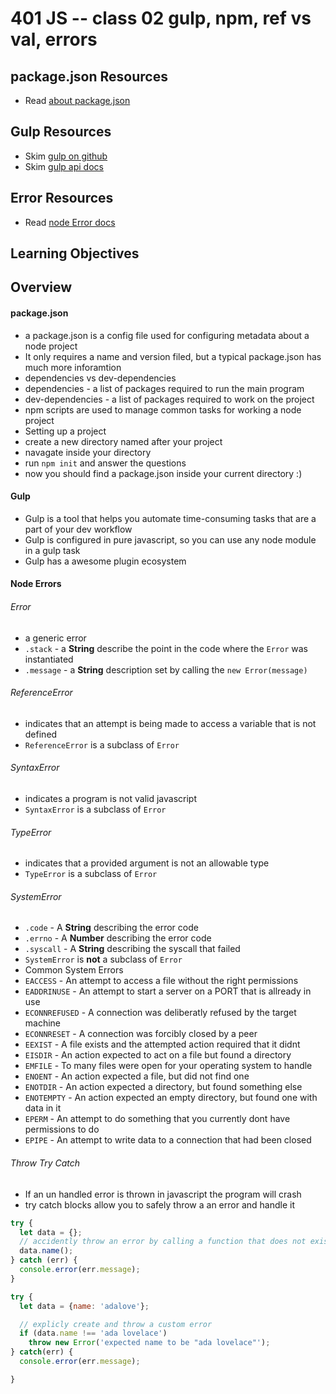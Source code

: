 401 JS -- class 02 gulp, npm, ref vs val, errors
===

## package.json Resources
* Read [about package.json]

## Gulp Resources
* Skim [gulp on github]
* Skim [gulp api docs]

## Error Resources
* Read [node Error docs]

## Learning Objectives
<!-- unordered list of learning objectives --> 

## Overview
#### package.json
* a package.json is a config file used for configuring metadata about a node project
* It only requires a name and version filed, but a typical package.json has much more inforamtion
* dependencies vs dev-dependencies
 * dependencies - a list of packages required to run the main program
 * dev-dependencies - a list of packages required to work on the project
* npm scripts are used to manage common tasks for working a node project  
* Setting up a project
 * create a new directory named after your project
 * navagate inside your directory
 * run `npm init` and answer the questions
 * now you should find a package.json inside your current directory :)

#### Gulp 
* Gulp is a tool that helps you automate time-consuming tasks that are a part of your dev workflow
* Gulp is configured in pure javascript, so you can use any node module in a gulp task
* Gulp has a awesome plugin ecosystem

#### Node Errors
###### Error 
* a generic error 
* `.stack` - a **String** describe the point in the code where the `Error` was instantiated
* `.message` - a **String** description set by calling the `new Error(message)`  

###### ReferenceError
* indicates that an attempt is being made to access a variable that is not defined
* `ReferenceError` is a subclass of `Error`  

###### SyntaxError
* indicates a program is not valid javascript
* `SyntaxError` is a subclass of `Error`  

###### TypeError
* indicates that a provided argument is not an allowable type
* `TypeError` is a subclass of `Error`    

###### SystemError
* `.code` - A **String** describing the error code
* `.errno` - A **Number** describing the error code
* `.syscall` - A **String** describing the syscall that failed
* `SystemError` is **not** a subclass of `Error`
* Common System Errors
 * `EACCESS` - An attempt to access a file without the right permissions
 * `EADDRINUSE` - An attempt to start a server on a PORT that is allready in use
 * `ECONNREFUSED` - A connection was deliberatly refused by the target machine
 * `ECONNRESET` - A connection was forcibly closed by a peer
 * `EEXIST` - A file exists and the attempted action required that it didnt
 * `EISDIR` - An action expected to act on a file but found a directory
 * `EMFILE` - To many files were open for your operating system to handle
 * `ENOENT` - An action expected a file, but did not find one
 * `ENOTDIR` - An action expected a directory, but found something else
 * `ENOTEMPTY` - An action expected an empty directory, but found one with data in it
 * `EPERM` - An attempt to do something that you currently dont have permissions to do
 * `EPIPE` - An attempt to write data to a connection that had been closed

###### Throw Try Catch
* If an un handled error is thrown in javascript the program will crash
* try catch blocks allow you to safely throw a an error and handle it
``` javascript
try {
  let data = {};
  // accidently throw an error by calling a function that does not exist
  data.name();
} catch (err) {
  console.error(err.message);
}

try {
  let data = {name: 'adalove'};

  // explicly create and throw a custom error
  if (data.name !== 'ada lovelace')
    throw new Error('expected name to be "ada lovelace"');
} catch(err) {
  console.error(err.message);

}
```

<!--links -->
[node Error docs]: https://nodejs.org/dist/latest-v6.x/docs/api/errors.html
[about package.json]: https://docs.npmjs.com/files/package.json
[gulp api docs]: https://github.com/gulpjs/gulp/blob/master/docs/API.md
[gulp on github]: https://github.com/gulpjs/gulp
